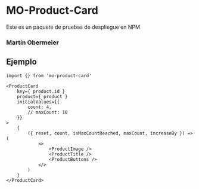 # MO-Product-Card

Este es un paquete de pruebas de despliegue en NPM

### Martin Obermeier

## Ejemplo
```
import {} from 'mo-product-card'
```

```
<ProductCard 
    key={ product.id }
    product={ product }
    initialValues={{
        count: 4,
        // maxCount: 10
    }}
>
    {
        ({ reset, count, isMaxCountReached, maxCount, increaseBy }) => (
            <> 
                <ProductImage />
                <ProductTitle />
                <ProductButtons />
            </>
        )
    }
</ProductCard>
```